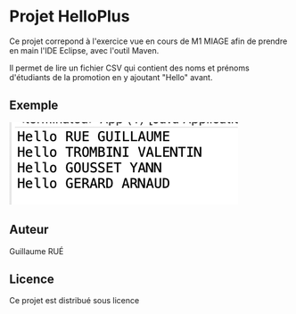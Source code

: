# Projet HelloPlus

Ce projet correpond à l'exercice vue en cours de M1 MIAGE afin de prendre en main l'IDE Eclipse, avec l'outil Maven.

Il permet de lire un fichier CSV qui contient des noms et prénoms d'étudiants de la promotion en y ajoutant "Hello" avant.

## Exemple

![GitHub Logo](/HelloPlus_example.png)

## Auteur

Guillaume RUÉ

## Licence

Ce projet est distribué sous licence


